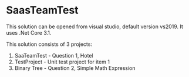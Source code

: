# SaasTeamTest

This solution can be opened from visual studio, default version vs2019. It uses .Net Core 3.1.

This solution consists of 3 projects:

1. SaaTeamTest - Question 1, Hotel  
2. TestProject - Unit test project for item 1
3. Binary Tree - Question 2, Simple Math Expression
